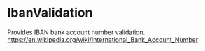 # IbanValidation
Provides IBAN bank account number validation.  https://en.wikipedia.org/wiki/International_Bank_Account_Number
